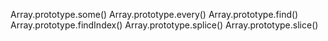 Array.prototype.some()
Array.prototype.every()
Array.prototype.find()
Array.prototype.findIndex()
Array.prototype.splice()
Array.prototype.slice()
